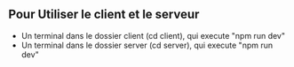 ## Pour Utiliser le client et le serveur 
- Un terminal dans le dossier client (cd client), qui execute "npm run dev"
- Un terminal dans le dossier server (cd server), qui execute "npm run dev"
